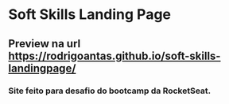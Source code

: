 # Soft Skills Landing Page
## Preview na url https://rodrigoantas.github.io/soft-skills-landingpage/
### Site feito para desafio do bootcamp da RocketSeat.

